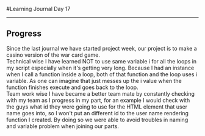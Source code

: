 
#Learning Journal Day 17
<hr />

<h2> Progress </h2>
<p>
Since the last journal we have started project week, our project is to make a casino version of the war card game. <br />
Technical wise I have learned NOT to use same variable i for all the loops in my script especially when it's getting very long. Because I had an instance when I call a function inside a loop, both of that function and the loop uses i variable. As one can imagine that just messes up the i value when the function finishes execute and goes back to the loop. </br>
Team work wise I have became a better team mate by constantly checking with my team as I progress in my part, for an example I would check with the guys what id they were going to use for the HTML element that user name goes into, so I won't put an different id to the user name rendering function I created. By doing so we were able to avoid troubles in naming and variable problem when joining our parts.



<br>



</p>
